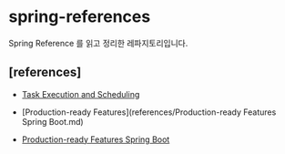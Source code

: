 # spring-references
Spring Reference 를 읽고 정리한 레파지토리입니다. 

## [references]

- [Task Execution and Scheduling](references/task_execution_and_scheduling.md)

- [Production-ready Features](references/Production-ready Features Spring Boot.md)

- [Production-ready Features Spring Boot](references/Generating%20Your%20Own%20Metadata%20by%20Using%20the%20Annotation%20Processor.md)
